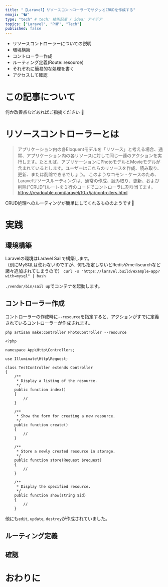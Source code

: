 ```yaml
---
title: "【Laravel】リソースコントローラーでサクッとCRUDを作成する"
emoji: "🐿️"
type: "tech" # tech: 技術記事 / idea: アイデア
topics: ["Laravel", "PHP", "Tech"]
published: false
---
```


- リソースコントローラーについての説明
- 環境構築
- コントローラー作成
- ルーティング定義(Route::resource)
- それぞれに簡易的な処理を書く
- アクセスして確認

# この記事について

何か改善点などあればご指摘ください 🙏

# リソースコントローラーとは

> アプリケーション内の各Eloquentモデルを「リソース」と考える場合、通常、アプリケーション内の各リソースに対して同じ一連のアクションを実行します。たとえば、アプリケーションにPhotoモデルとMovieモデルが含まれているとします。ユーザーはこれらのリソースを作成、読み取り、更新、または削除できるでしょう。
>このようなコモン・ケースのため、Laravelリソースルーティングは、通常の作成、読み取り、更新、および削除("CRUD")ルートを１行のコードでコントローラに割り当てます。
https://readouble.com/laravel/10.x/ja/controllers.html

CRUD処理へのルーティングが簡単にしてくれるもののようです🤔

# 実践

## 環境構築

Laravelの環境はLaravel Sailで構築します。  
（別にMySQLは使わないのですが、何も指定しないとRedisやmeilisearchなど諸々追加されてしまうので）
`curl -s "https://laravel.build/example-app?with=mysql" | bash`

`./vendor/bin/sail up`でコンテナを起動します。

## コントローラー作成

コントローラーの作成時に`--resource`を指定すると、アクションがすでに定義されているコントローラーが作成されます。

`php artisan make:controller PhotoController --resource`

```PHP:app/Http/Controller/TestController.php
<?php

namespace App\Http\Controllers;

use Illuminate\Http\Request;

class TestController extends Controller
{
    /**
     * Display a listing of the resource.
     */
    public function index()
    {
        //
    }

    /**
     * Show the form for creating a new resource.
     */
    public function create()
    {
        //
    }

    /**
     * Store a newly created resource in storage.
     */
    public function store(Request $request)
    {
        //
    }

    /**
     * Display the specified resource.
     */
    public function show(string $id)
    {
        //
    }
```

他にも`edit`,  `update`, `destroy`が作成されていました。




## ルーティング定義

## 確認

# 

# おわりに
